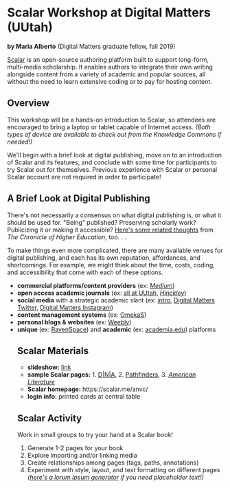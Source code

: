 <h1>Scalar Workshop at Digital Matters (UUtah)</h1>
<p><b>by Maria Alberto</b> (Digital Matters graduate fellow, fall 2019)</p>
<p> <a href="https://scalar.me/anvc/"> Scalar</a> is an open-source authoring platform built to support long-form, multi-media scholarship. It enables authors to integrate their own writing alongside content from a variety of academic and popular sources, all without the need to learn extensive coding or to pay for hosting content.</p>

<h2>Overview</h2>
<p>This workshop will be a hands-on introduction to Scalar, so attendees are encouraged to bring a laptop or tablet capable of Internet access. <i>(Both types of device are available to check out from the Knowledge Commons if needed!)</i></p>

<p>We'll begin with a brief look at digital publishing, move on to an introduction of Scalar and its features, and conclude with some time for participants to try Scalar out for themselves. Previous experience with Scalar or personal Scalar account are not required in order to participate!</p> 

<h2>A Brief Look at Digital Publishing</h2>
<p>There's not necessarily a consensus on what digital publishing is, or what it should be used for. "Being" published? Preserving scholarly work? Publicizing it or making it accessible? <a href="https://www.chronicle.com/article/Which-Publications-Matter-at/247192">Here's some related thoughts</a> from <i>The Chronicle of Higher Education</i>, too. . .</p>
  
 <p>To make things even more complicated, there are many available venues for digital publishing, and each has its own reputation, affordances, and shortcomings. For example, we might think about the time, costs, coding, and accessibility that come with each of these options. </p>
<p><ul>
  <li><b>commercial platforms/content providers</b> (ex: <a href="https://medium.com/@cfiesler"><i>Medium</i></a>)</li>
  <li><b>open access academic journals</b> (ex: <a href="http://epubs.utah.edu/">all at UUtah</a>, <a href="http://epubs.utah.edu/index.php/HJP"><i> Hinckley</i></a>)</li>
  <li><b>social media</b> with a strategic academic slant (ex: <a href="https://www.chronicle.com/blogs/profhacker/getting-started-on-academic-twitter-v2-0/63451">intro</a>, <a href="https://twitter.com/udigitalmatters">Digital Matters Twitter</a>, <a href="https://www.instagram.com/u.digitalmatters/"> Digital Matters Instagram</a>)
  <li><b>content management systems</b> (ex: <a href="https://omeka.org/s/">OmekaS</a>)</li>
  <li><b>personal blogs & websites</b> (ex: <a href="https://www.weebly.com/"> Weebly</a>)</li>
  <li><b>unique </b> (ex: <a href="https://ravenspacepublishing.org/publications/as-i-remember-it/">RavenSpace</a>) and <b>academic</b> (ex: <a href="https://csuohio.academia.edu/JamesMarino">academia.edu</a>) platforms</li>
  </u></p>
      
<h2>Scalar Materials</h2>
<p><ul>
  <li><b>slideshow:</b> <a href="https://docs.google.com/presentation/d/12YeyLOljvS-4hs8HkSLvxn86xzt6czRHv1YWNs9DYlg/edit?usp=sharing">link</a> 
<li><b>sample Scalar pages:</b> 1. <a href="http://dnaanthology.com/anvc/dna/communicating-the-intermedia-archive-the-theresa-hak-kyung-cha-collection">D|N|A</a>, 2. <a href="http://scalar.usc.edu/works/pathfinders/index">Pathfinders</a>, 3. <a href="https://scalar.me/anvc/showcase/new-media-and-american-literature/"><i>American Literature</i></a></li>
  <li><b>Scalar homepage:</b> https://scalar.me/anvc/</li>
  <li><b>login info:</b> printed cards at central table</li></ul></p>
 

<h2>Scalar Activity</h2>
<p>Work in small groups to try your hand at a Scalar book!</p>
<p><ol start="1.">
  <li>Generate 1-2 pages for your book</li>
  <li>Explore importing and/or linking media</li>
  <li>Create relationships among pages (tags, paths, annotations)</li> 
    <li>Experiment with style, layout, and text formatting on different pages <i>(<a href= "https://www.lipsum.com/">here's a lorum ipsum generator</a> if you need placeholder text!)</i> </li>
    
</ol></p>

